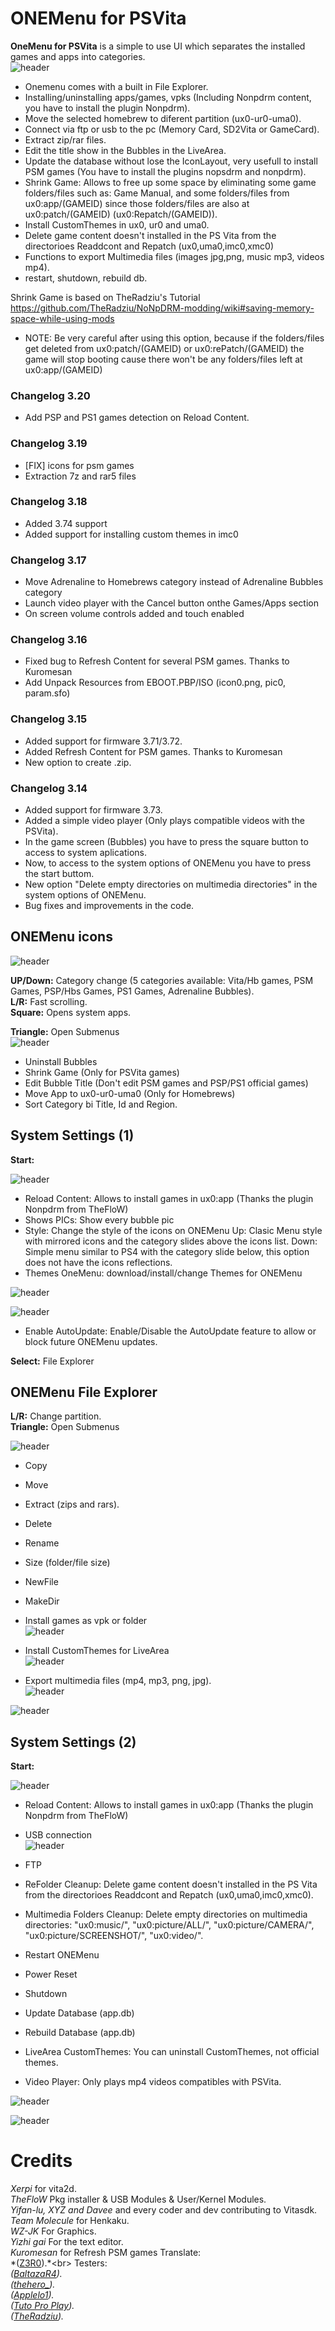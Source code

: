 # ONEMenu for PSVita

**OneMenu for PSVita** is a simple to use UI which separates the installed games and apps into categories.<br>
![header](screenshots/1MENUVITA.png)

- Onemenu comes with a built in File Explorer.
- Installing/uninstalling apps/games, vpks (Including Nonpdrm content, you have to install the plugin Nonpdrm).
- Move the selected homebrew to diferent partition (ux0-ur0-uma0).
- Connect via ftp or usb to the pc (Memory Card, SD2Vita or GameCard).
- Extract zip/rar files.
- Edit the title show in the Bubbles in the LiveArea. 
- Update the database without lose the IconLayout, very usefull to install PSM games (You have to install the plugins nopsdrm and nonpdrm).
- Shrink Game: Allows to free up some space by eliminating some game folders/files such as: Game Manual, and some folders/files from ux0:app/(GAMEID) since those folders/files are also at ux0:patch/(GAMEID) (ux0:Repatch/(GAMEID)). 
- Install CustomThemes in ux0, ur0 and uma0.
- Delete game content doesn't installed in the PS Vita from the directorioes Readdcont and Repatch (ux0,uma0,imc0,xmc0)
- Functions to export Multimedia files (images jpg,png, music mp3, videos mp4).
- restart, shutdown, rebuild db.

Shrink Game is based on TheRadziu's Tutorial https://github.com/TheRadziu/NoNpDRM-modding/wiki#saving-memory-space-while-using-mods
* NOTE: Be very careful after using this option, because if the folders/files get deleted from ux0:patch/(GAMEID) or ux0:rePatch/(GAMEID) the game will stop booting cause there won't be any folders/files left at ux0:app/(GAMEID)

### Changelog 3.20 ###
- Add PSP and PS1 games detection on Reload Content.

### Changelog 3.19 ###
- [FIX] icons for psm games<br>
- Extraction 7z and rar5 files

### Changelog 3.18 ###
- Added 3.74 support<br>
- Added support for installing custom themes in imc0<br>

### Changelog 3.17 ###
- Move Adrenaline to Homebrews category instead of Adrenaline Bubbles category<br>
- Launch video player with the Cancel button onthe Games/Apps section<br>
- On screen volume controls added and touch enabled<br>

### Changelog 3.16 ###
- Fixed bug to Refresh Content for several PSM games. Thanks to Kuromesan<br>
- Add Unpack Resources from EBOOT.PBP/ISO (icon0.png, pic0, param.sfo)<br>

### Changelog 3.15 ###
- Added support for firmware 3.71/3.72.<br>
- Added Refresh Content for PSM games. Thanks to Kuromesan<br>
- New option to create .zip.<br>

### Changelog 3.14 ###
- Added support for firmware 3.73.<br>
- Added a simple video player (Only plays compatible videos with the PSVita).<br>
- In the game screen (Bubbles) you have to press the square button to access to system aplications.<br>
- Now, to access to the system options of ONEMenu you have to press the start buttom.<br>
- New option "Delete empty directories on multimedia directories" in the system options of ONEMenu.<br>
- Bug fixes and improvements in the code.<br>

## ONEMenu icons ##

![header](screenshots/1MENUVITA1.png)

**UP/Down:** Category change (5 categories available: Vita/Hb games, PSM Games, PSP/Hbs Games, PS1 Games, Adrenaline Bubbles).<br>
**L/R:** Fast scrolling.<br>
**Square:** Opens system apps.<br>

**Triangle:** Open Submenus<br>
![header](screenshots/1MENUVITA2.png)

- Uninstall Bubbles
- Shrink Game (Only for PSVita games)
- Edit Bubble Title (Don't edit PSM games and PSP/PS1 official games)
- Move App to ux0-ur0-uma0 (Only for Homebrews)
- Sort Category bi Title, Id and Region.

## System Settings (1) ##

**Start:**

![header](screenshots/1MENUVITA3.png)

- Reload Content: Allows to install games in ux0:app (Thanks the plugin Nonpdrm from TheFloW)
- Shows PICs: Show every bubble pic
- Style: Change the style of the icons on ONEMenu
	Up: Clasic Menu style with mirrored icons and the category slides above the icons list.
	Down: Simple menu similar to PS4 with the category slide below, this option does not have the icons reflections.
- Themes OneMenu: download/install/change Themes for ONEMenu

![header](screenshots/themes1.png)

![header](screenshots/themes2.png)

- Enable AutoUpdate: Enable/Disable the AutoUpdate feature to allow or block future ONEMenu updates.

**Select:** File Explorer

## ONEMenu File Explorer ##

**L/R:** Change partition.<br>
**Triangle:** Open Submenus<br>

![header](screenshots/1MENUVITA4.png)

- Copy
- Move
- Extract (zips and rars).

- Delete
- Rename
- Size    (folder/file size)

- NewFile
- MakeDir

- Install games as vpk or folder<br>
![header](screenshots/1MENUVITA5.png)

- Install CustomThemes for LiveArea<br>
![header](screenshots/1MENUVITA6.png)

- Export multimedia files (mp4, mp3, png, jpg).<br>
![header](screenshots/1MENUVITA7.png)

![header](screenshots/1MENUVITA8.png)

## System Settings (2) ##

**Start:**

![header](screenshots/1MENUVITA9.png)

- Reload Content: Allows to install games in ux0:app (Thanks the plugin Nonpdrm from TheFloW)<br>
- USB connection<br>
![header](screenshots/1MENUVITA10.png)

- FTP
- ReFolder Cleanup: Delete game content doesn't installed in the PS Vita from the directorioes Readdcont and Repatch (ux0,uma0,imc0,xmc0).
- Multimedia Folders Cleanup: Delete empty directories on multimedia directories: "ux0:music/", "ux0:picture/ALL/", "ux0:picture/CAMERA/", "ux0:picture/SCREENSHOT/", "ux0:video/".

- Restart ONEMenu
- Power Reset
- Shutdown

- Update Database (app.db)
- Rebuild Database (app.db)

- LiveArea CustomThemes: You can uninstall CustomThemes, not official themes.
- Video Player: Only plays mp4 videos compatibles with PSVita.

![header](screenshots/1MENUVITA11.png)

![header](screenshots/1MENUVITA12.png)

# Credits
*Xerpi* for vita2d.<br>
*TheFloW* Pkg installer & USB Modules & User/Kernel Modules.<br>
*Yifan-lu, XYZ and Davee* and every coder and dev contributing to Vitasdk.<br>
*Team Molecule* for Henkaku.<br>
*WZ-JK* For Graphics.<br>
*Yizhi gai* For the text editor.<br>
*Kuromesan* for Refresh PSM games
Translate:<br>
*([Z3R0](https://twitter.com/Z3R0N3__)).*<br>
Testers:<br>
*([BaltazaR4](https://twitter.com/baltazarregala4)).*<br>
*([thehero_](https://twitter.com/TheheroGAC)).*<br>
*([Applelo1](https://twitter.com/Applelo1)).*<br>
*([Tuto Pro Play](https://twitter.com/Tuto_Pro_Play)).*<br>
*([TheRadziu](https://twitter.com/AluProductions)).*<br>
